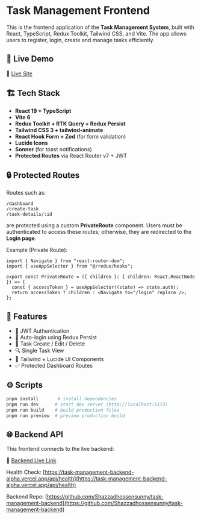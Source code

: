 # Task Management Frontend

This is the frontend application of the **Task Management System**, built with React, TypeScript, Redux Toolkit, Tailwind CSS, and Vite. The app allows users to register, login, create and manage tasks efficiently.

## 🚀 Live Demo

🔗 [Live Site](https://task-management-frontend-kappa-kohl.vercel.app)

## 🏗️ Tech Stack

- **React 19 + TypeScript**
- **Vite 6**
- **Redux Toolkit + RTK Query + Redux Persist**
- **Tailwind CSS 3 + tailwind-animate**
- **React Hook Form + Zod** (for form validation)
- **Lucide Icons**
- **Sonner** (for toast notifications)
- **Protected Routes** via React Router v7 + JWT

## 🔒 Protected Routes

Routes such as:

```
/dashboard
/create-task
/task-details/:id
```

are protected using a custom **PrivateRoute** component. Users must be authenticated to access these routes; otherwise, they are redirected to the **Login page**.

Example (Private Route):

```tsx
import { Navigate } from "react-router-dom";
import { useAppSelector } from "@/redux/hooks";

export const PrivateRoute = ({ children }: { children: React.ReactNode }) => {
  const { accessToken } = useAppSelector((state) => state.auth);
  return accessToken ? children : <Navigate to="/login" replace />;
};
```

## 🧩 Features

- 🔐 JWT Authentication
- 🔄 Auto-login using Redux Persist
- 📝 Task Create / Edit / Delete
- 🔍 Single Task View
- 🎨 Tailwind + Lucide UI Components
- ✅ Protected Dashboard Routes

## ⚙️ Scripts

```bash
pnpm install       # install dependencies
pnpm run dev      # start dev server (http://localhost:5173)
pnpm run build    # build production files
pnpm run preview  # preview production build
```

## 🌐 Backend API

This frontend connects to the live backend:

🔗 [Backend Live Link](https://task-management-backend-alpha.vercel.app)

Health Check: [https://task-management-backend-alpha.vercel.app/api/health](https://task-management-backend-alpha.vercel.app/api/health)

Backend Repo: [https://github.com/Shazzadhossensunny/task-management-backend](https://github.com/Shazzadhossensunny/task-management-backend)
